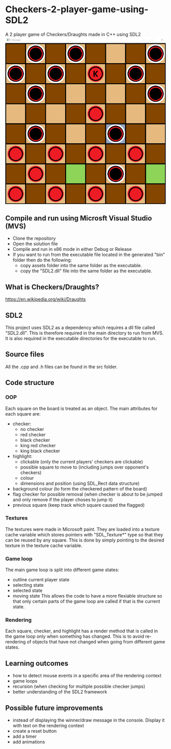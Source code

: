 # Checkers-2-player-game-using-SDL2
A 2 player game of Checkers/Draughts made in C++ using SDL2
![ScreenshotOfProgram](assets/Checkers-Game-Screenshot.png?raw=true)

## Compile and run using Microsft Visual Studio (MVS)
- Clone the repository
- Open the solution file
- Compile and run in x86 mode in either Debug or Release
- If you want to run from the executable file located in the generated "bin" folder then do the following:
  - copy assets folder into the same folder as the executable.
  - copy the "SDL2.dll" file into the same folder as the executable.

## What is Checkers/Draughts?
https://en.wikipedia.org/wiki/Draughts

## SDL2
This project uses SDL2 as a dependency which requires a dll file called "SDL2.dll". This is therefore required in the main directory to run from MVS. It is also required in the executable directories for the executable to run.

## Source files
All the .cpp and .h files can be found in the src folder.

## Code structure
### OOP
Each square on the board is treated as an object. The main attributes for each square are:
  - checker:
    - no checker
    - red checker
    - black checker
    - king red checker
    - king black checker
  - highlight:
    - clickable (only the current players' checkers are clickable)
    - possible square to move to (including jumps over opponent's checkers) 
    - colour 
    - dimensions and position (using SDL_Rect data structure)
  - background colour (to form the checkered pattern of the board)
  - flag checker for possible removal (when checker is about to be jumped and only remove if the player choses to jump it)
  - previous square (keep track which square caused the flagged)

### Textures
The textures were made in Microsoft paint. They are loaded into a texture cache variable which stores pointers with "SDL_Texture*" type so that they can be reused by any square. This is done by simply pointing to the desired texture in the texture cache variable.
    
### Game loop
The main game loop is split into different game states:
  - outline current player state
  - selecting state
  - selected state
  - moving state
This allows the code to have a more flexiable structure so that only certain parts of the game loop are called if that is the current state.

### Rendering
Each square, checker, and highlight has a render method that is called in the game loop only when something has changed. This is to avoid re-rendering of objects that have not changed when going from different game states.

## Learning outcomes
  - how to detect mouse events in a specific area of the rendering context
  - game loops
  - recursion (when checking for multiple possible checker jumps)
  - better understanding of the SDL2 framework

## Possible future improvements
  - instead of displaying the winner/draw message in the console. Display it with text on the rendering context
  - create a reset button
  - add a timer
  - add animations
